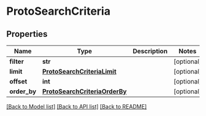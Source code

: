 # ProtoSearchCriteria


## Properties
Name | Type | Description | Notes
------------ | ------------- | ------------- | -------------
**filter** | **str** |  | [optional] 
**limit** | [**ProtoSearchCriteriaLimit**](ProtoSearchCriteriaLimit.md) |  | [optional] 
**offset** | **int** |  | [optional] 
**order_by** | [**ProtoSearchCriteriaOrderBy**](ProtoSearchCriteriaOrderBy.md) |  | [optional] 

[[Back to Model list]](../README.md#documentation-for-models) [[Back to API list]](../README.md#documentation-for-api-endpoints) [[Back to README]](../README.md)


